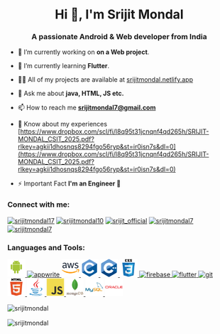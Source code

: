 <h1 align="center">Hi 👋, I'm Srijit Mondal</h1>
<h3 align="center">A passionate Android & Web developer from India</h3>

- 🔭 I’m currently working on **on a Web project**.

- 🌱 I’m currently learning **Flutter**.

- 👨‍💻 All of my projects are available at [srijitmondal.netlify.app](srijitmondal.netlify.app)

- 💬 Ask me about **java, HTML, JS etc.**

- 📫 How to reach me **srijitmondal7@gmail.com**

- 📄 Know about my experiences [https://www.dropbox.com/scl/fi/l8q95t31jcnqnf4qd265h/SRIJIT-MONDAL_CSIT_2025.pdf?rlkey=agkii1dhosnqs8294fgo56ryp&st=ir0isn7s&dl=0](https://www.dropbox.com/scl/fi/l8q95t31jcnqnf4qd265h/SRIJIT-MONDAL_CSIT_2025.pdf?rlkey=agkii1dhosnqs8294fgo56ryp&st=ir0isn7s&dl=0)

- ⚡ Important Fact **I'm an Engineer 🫡**

<h3 align="left">Connect with me:</h3>
<p align="left">
<a href="https://twitter.com/srijitmondal17" target="blank"><img align="center" src="https://raw.githubusercontent.com/rahuldkjain/github-profile-readme-generator/master/src/images/icons/Social/twitter.svg" alt="srijitmondal17" height="30" width="40" /></a>
<a href="https://linkedin.com/in/srijitmondal10" target="blank"><img align="center" src="https://raw.githubusercontent.com/rahuldkjain/github-profile-readme-generator/master/src/images/icons/Social/linked-in-alt.svg" alt="srijitmondal10" height="30" width="40" /></a>
<a href="https://instagram.com/srijit_official" target="blank"><img align="center" src="https://raw.githubusercontent.com/rahuldkjain/github-profile-readme-generator/master/src/images/icons/Social/instagram.svg" alt="srijit_official" height="30" width="40" /></a>
<a href="https://www.hackerrank.com/srijitmondal7" target="blank"><img align="center" src="https://raw.githubusercontent.com/rahuldkjain/github-profile-readme-generator/master/src/images/icons/Social/hackerrank.svg" alt="srijitmondal7" height="30" width="40" /></a>
<a href="https://www.leetcode.com/srijitmondal7" target="blank"><img align="center" src="https://raw.githubusercontent.com/rahuldkjain/github-profile-readme-generator/master/src/images/icons/Social/leet-code.svg" alt="srijitmondal7" height="30" width="40" /></a>
</p>

<h3 align="left">Languages and Tools:</h3>
<p align="left"> <a href="https://developer.android.com" target="_blank" rel="noreferrer"> <img src="https://raw.githubusercontent.com/devicons/devicon/master/icons/android/android-original-wordmark.svg" alt="android" width="40" height="40"/> </a> <a href="https://appwrite.io" target="_blank" rel="noreferrer"> <img src="https://www.vectorlogo.zone/logos/appwriteio/appwriteio-icon.svg" alt="appwrite" width="40" height="40"/> </a> <a href="https://aws.amazon.com" target="_blank" rel="noreferrer"> <img src="https://raw.githubusercontent.com/devicons/devicon/master/icons/amazonwebservices/amazonwebservices-original-wordmark.svg" alt="aws" width="40" height="40"/> </a> <a href="https://www.cprogramming.com/" target="_blank" rel="noreferrer"> <img src="https://raw.githubusercontent.com/devicons/devicon/master/icons/c/c-original.svg" alt="c" width="40" height="40"/> </a> <a href="https://www.w3schools.com/cpp/" target="_blank" rel="noreferrer"> <img src="https://raw.githubusercontent.com/devicons/devicon/master/icons/cplusplus/cplusplus-original.svg" alt="cplusplus" width="40" height="40"/> </a> <a href="https://www.w3schools.com/css/" target="_blank" rel="noreferrer"> <img src="https://raw.githubusercontent.com/devicons/devicon/master/icons/css3/css3-original-wordmark.svg" alt="css3" width="40" height="40"/> </a> <a href="https://firebase.google.com/" target="_blank" rel="noreferrer"> <img src="https://www.vectorlogo.zone/logos/firebase/firebase-icon.svg" alt="firebase" width="40" height="40"/> </a> <a href="https://flutter.dev" target="_blank" rel="noreferrer"> <img src="https://www.vectorlogo.zone/logos/flutterio/flutterio-icon.svg" alt="flutter" width="40" height="40"/> </a> <a href="https://git-scm.com/" target="_blank" rel="noreferrer"> <img src="https://www.vectorlogo.zone/logos/git-scm/git-scm-icon.svg" alt="git" width="40" height="40"/> </a> <a href="https://www.w3.org/html/" target="_blank" rel="noreferrer"> <img src="https://raw.githubusercontent.com/devicons/devicon/master/icons/html5/html5-original-wordmark.svg" alt="html5" width="40" height="40"/> </a> <a href="https://www.java.com" target="_blank" rel="noreferrer"> <img src="https://raw.githubusercontent.com/devicons/devicon/master/icons/java/java-original.svg" alt="java" width="40" height="40"/> </a> <a href="https://developer.mozilla.org/en-US/docs/Web/JavaScript" target="_blank" rel="noreferrer"> <img src="https://raw.githubusercontent.com/devicons/devicon/master/icons/javascript/javascript-original.svg" alt="javascript" width="40" height="40"/> </a> <a href="https://www.mongodb.com/" target="_blank" rel="noreferrer"> <img src="https://raw.githubusercontent.com/devicons/devicon/master/icons/mongodb/mongodb-original-wordmark.svg" alt="mongodb" width="40" height="40"/> </a> <a href="https://www.mysql.com/" target="_blank" rel="noreferrer"> <img src="https://raw.githubusercontent.com/devicons/devicon/master/icons/mysql/mysql-original-wordmark.svg" alt="mysql" width="40" height="40"/> </a> <a href="https://www.oracle.com/" target="_blank" rel="noreferrer"> <img src="https://raw.githubusercontent.com/devicons/devicon/master/icons/oracle/oracle-original.svg" alt="oracle" width="40" height="40"/> </a> </p>

<p><img align="center" src="https://github-readme-stats.vercel.app/api/top-langs?username=srijitmondal&show_icons=true&locale=en&layout=compact" alt="srijitmondal" /></p>

<p><img align="center" src="https://github-readme-streak-stats.herokuapp.com/?user=srijitmondal&" alt="srijitmondal" /></p>

